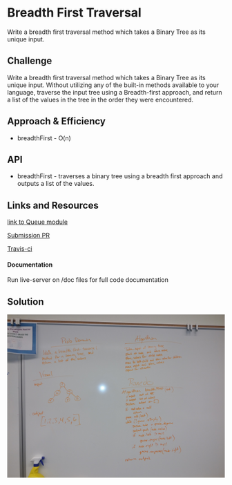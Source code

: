 # Breadth First Traversal

Write a breadth first traversal method which takes a Binary Tree as its unique input.

## Challenge

Write a breadth first traversal method which takes a Binary Tree as its unique input. Without utilizing any of the built-in methods available to your language, traverse the input tree using a Breadth-first approach, and return a list of the values in the tree in the order they were encountered.

## Approach & Efficiency
* breadthFirst - O(n)

## API
* breadthFirst - traverses a binary tree using a breadth first approach and outputs a list of the values.


## Links and Resources
[link to Queue module](https://github.com/tskyles-401-advanced-javascript/data-structures-and-algorithims/tree/master/Data-Structures/Stack-Queue)

[Submission PR](https://github.com/tskyles-401-advanced-javascript/data-structures-and-algorithims/pull/14)

[Travis-ci](https://travis-ci.com/tskyles-401-advanced-javascript/data-structures-and-algorithims)

#### Documentation
Run live-server on /doc files for full code documentation

## Solution

![](../assets/17-breadthFirst.jpg)
